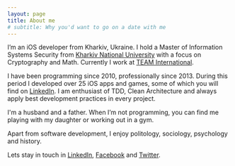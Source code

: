 ```yaml
---
layout: page
title: About me
# subtitle: Why you'd want to go on a date with me
---
```


I’m an iOS developer from Kharkiv, Ukraine. I hold a Master of Information Systems Security from [Kharkiv National University](http://nure.ua/en/) with a focus on Cryptography and Math. Currently I work at [TEAM International](https://www.teaminternational.com/).

I have been programming since 2010, professionally since 2013. During this period I developed over 25 iOS apps and games, some of which you will find on [LinkedIn][my-linkedin-profile]. I am enthusiast of TDD, Clean Architecture and always apply best development practices in every project.

I'm a husband and a father. When I’m not programming, you can find me playing with my daughter or working out in a gym.

Apart from software development, I enjoy politology, sociology, psychology and history.

Lets stay in touch in [LinkedIn][my-linkedin-profile], [Facebook][my-facebook-profile] and [Twitter][my-twitter-profile].

[my-linkedin-profile]: https://www.linkedin.com/in/vadim-bulavin-18610b6b/
[my-facebook-profile]: https://www.facebook.com/vadim.bulavin
[my-twitter-profile]: https://twitter.com/V8tr
